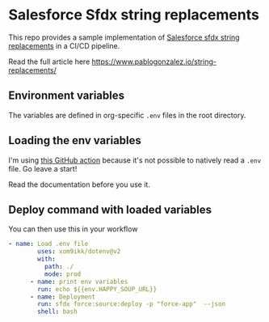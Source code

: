 # Salesforce Sfdx string replacements

This repo provides a sample implementation of [Salesforce sfdx string replacements](https://developer.salesforce.com/docs/atlas.en-us.sfdx_dev.meta/sfdx_dev/sfdx_dev_ws_string_replace.htm) in a CI/CD pipeline.

Read the full article here https://www.pablogonzalez.io/string-replacements/

## Environment variables

The variables are defined in org-specific `.env` files in the root directory.

## Loading the env variables

I'm using [this GitHub action](https://github.com/xom9ikk/dotenv) because it's not possible to natively read a `.env` file. Go leave a start!

Read the documentation before you use it. 

## Deploy command with loaded variables

You can then use this in your workflow

```yaml
- name: Load .env file
        uses: xom9ikk/dotenv@v2
        with:
          path: ./
          mode: prod
      - name: print env variables
        run: echo ${{env.HAPPY_SOUP_URL}}
      - name: Deployment 
        run: sfdx force:source:deploy -p "force-app"  --json
        shell: bash
```